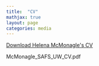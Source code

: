 ```yaml
---
title:  "CV"
mathjax: true
layout: page
categories: media
---
```



[Download Helena McMonagle's CV](McMonagle_SAFS_UW_CV.pdf)

McMonagle_SAFS_UW_CV.pdf
